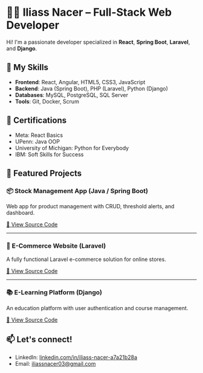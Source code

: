 # 👨‍💻 Iliass Nacer – Full-Stack Web Developer

Hi! I'm a passionate developer specialized in **React**, **Spring Boot**, **Laravel**, and **Django**.

## 🚀 My Skills
- **Frontend**: React, Angular, HTML5, CSS3, JavaScript
- **Backend**: Java (Spring Boot), PHP (Laravel), Python (Django)
- **Databases**: MySQL, PostgreSQL, SQL Server
- **Tools**: Git, Docker, Scrum

## 🧠 Certifications
- Meta: React Basics
- UPenn: Java OOP
- University of Michigan: Python for Everybody
- IBM: Soft Skills for Success

## 📁 Featured Projects

### 📦 Stock Management App (Java / Spring Boot)
Web app for product management with CRUD, threshold alerts, and dashboard.

[🔗 View Source Code](https://github.com/iliassNacer/stock-app-spring)

---

### 🛒 E-Commerce Website (Laravel)
A fully functional Laravel e-commerce solution for online stores.

[🔗 View Source Code](https://github.com/iliassNacer/ecommerce-laravel)

---

### 📚 E-Learning Platform (Django)
An education platform with user authentication and course management.

[🔗 View Source Code](https://github.com/iliassNacer/elearning-django)

## 📫 Let's connect!
- LinkedIn: [linkedin.com/in/iliass-nacer-a7a21b28a](https://linkedin.com/in/iliass-nacer-a7a21b28a)
- Email: iliassnacer03@gmail.com
